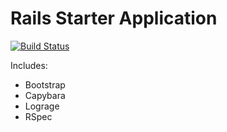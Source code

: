 # Rails Starter Application

[![Build Status](https://semaphoreci.com/api/v1/strika/rails-starter/branches/master/badge.svg)](https://semaphoreci.com/strika/rails-starter)

Includes:

- Bootstrap
- Capybara
- Lograge
- RSpec

